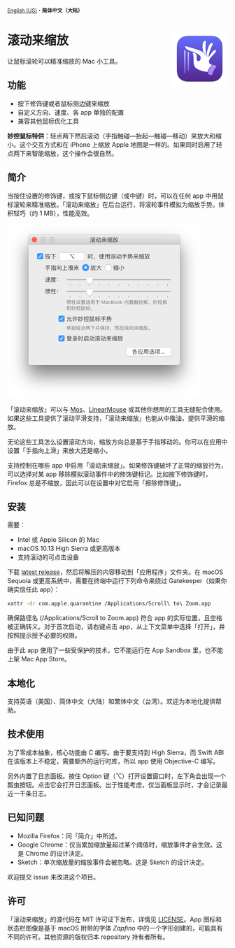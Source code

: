 
<small>[English (US)](README.md)・**简体中文（大陆）**</small>

# <img src="ScrollToZoom/Assets.xcassets/AppIcon.appiconset/AppIcon.128@2x.png" width="128" align="right"> 滚动来缩放

让鼠标滚轮可以精准缩放的 Mac 小工具。

## 功能

- 按下修饰键或者鼠标侧边键来缩放
- 自定义方向、速度、各 app 单独的配置
- 兼容其他鼠标优化工具

**妙控鼠标特供**：轻点两下然后滚动（手指触碰—抬起—触碰—移动）来放大和缩小。这个交互方式和在 iPhone 上缩放 Apple 地图是一样的。如果同时启用了轻点两下来智能缩放，这个操作会很自然。

## 简介

当按住设置的修饰键，或按下鼠标侧边键（或中键）时，可以在任何 app 中用鼠标滚轮来精准缩放。「滚动来缩放」在后台运行，将滚轮事件模拟为缩放手势。体积轻巧（约 1 MB），性能高效。

<img src="images/window.zh_CN.png" width="443" title="主窗口截图">

「滚动来缩放」可以与 [Mos](https://github.com/Caldis/Mos)、[LinearMouse](https://github.com/linearmouse/linearmouse) 或其他你想用的工具无缝配合使用。如果这些工具提供了滚动平滑支持，「滚动来缩放」也能从中揩油，提供平滑的缩放。

无论这些工具怎么设置滚动方向，缩放方向总是基于手指移动的。你可以在应用中设置「手指向上滑」来放大还是缩小。

支持控制在哪些 app 中启用「滚动来缩放」。如果修饰键破坏了正常的缩放行为，可以选择对某 app 移除模拟滚动事件中的修饰键标记。比如按下修饰键时，Firefox 总是不缩放，因此可以在设置中对它启用「擦除修饰键」。

## 安装

需要：
- Intel 或 Apple Silicon 的 Mac
- macOS 10.13 High Sierra 或更高版本
- 支持滚动的可点击设备

下载 [latest release](https://github.com/alphaArgon/ScrollToZoom/releases)，然后将解压的内容移动到「应用程序」文件夹。在 macOS Sequoia 或更高系统中，需要在终端中运行下列命令来绕过 Gatekeeper（如果你确实信任此 app）：

```sh
xattr -dr com.apple.quarantine /Applications/Scroll\ to\ Zoom.app
```

确保路径名 (/Applications/Scroll to Zoom.app) 符合 app 的实际位置，且空格被正确转义。对于首次启动，请右键点击 app，从上下文菜单中选择「打开」，并按照提示授予必要的权限。

由于此 app 使用了一些受保护的技术，它不能运行在 App Sandbox 里，也不能上架 Mac App Store。

## 本地化

支持英语（美国）、简体中文（大陆）和繁体中文（台湾）。欢迎为本地化提供帮助。

## 技术使用

为了零成本抽象，核心功能由 C 编写。由于要支持到 High Sierra，而 Swift ABI 在该版本上不稳定，需要额外的运行时库，所以 app 使用 Objective-C 编写。

另外内置了日志面板。按住 Option 键（⌥）打开设置窗口时，左下角会出现一个瓢虫按钮。点击它会打开日志面板。出于性能考虑，仅当面板显示时，才会记录最近一千条日志。

## 已知问题

- Mozilla Firefox：同「简介」中所述。
- Google Chrome：仅当累加缩放量超过某个阈值时，缩放事件才会生效。这是 Chrome 的设计决定。
- Sketch：单次缩放量的缩放事件会被忽略。这是 Sketch 的设计决定。

欢迎提交 issue 来改进这个项目。

## 许可

「滚动来缩放」的源代码在 MIT 许可证下发布，详情见 [LICENSE](LICENSE)。App 图标和状态栏图像是基于 macOS 附带的字体 *Zapfino* 中的一个字形创建的，可能具有不同的许可。其他资源的版权归本 repository 持有者所有。
